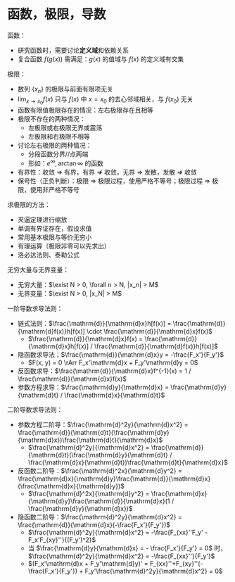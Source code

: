 # 函数，极限，导数

函数：

- 研究函数时，需要讨论**定义域**和依赖关系
- 复合函数 $f(g(x))$ 需满足：$g(x)$ 的值域与 $f(x)$ 的定义域有交集

极限：

- 数列 $\left \{ x_n \right\}$ 的极限与前面有限项无关
- $\lim_{x \to x_0}f(x)$ 只与 $f(x)$ 中 $x = x_0$ 的去心邻域相关，与 $f(x_0)$ 无关
- 函数有限值极限存在的情况：左右极限存在且相等
- 极限不存在的两种情况：
  - 左极限或右极限无界或震荡
  - 左极限和右极限不相等
- 讨论左右极限的两种情况：
  - 分段函数分界//点两端
  - 形如：$e^\infty, \arctan\infty$ 的函数
- 有界性：收敛 $\Rightarrow$ 有界，有界 $\nRightarrow$ 收敛，无界 $\Rightarrow$ 发散，发散 $\nRightarrow$ 收敛
- 保号性（正负判断）：极限 $\Rightarrow$ 极限过程，使用严格不等号；极限过程 $\Rightarrow$ 极限，使用非严格不等号

求极限的方法：

- 夹逼定理进行缩放
- 单调有界证存在，假设求值
- 常用基本极限与等价无穷小
- 有理运算（极限非零可以先求出）
- 洛必达法则、泰勒公式

无穷大量与无界变量：

- 无穷大量：$\exist N > 0, \forall n > N, |x_n| > M$
- 无界变量：$\exist N > 0, |x_N| > M$

一阶导数求导法则：

- 链式法则：$\frac{\mathrm{d}}{\mathrm{d}x}h[f(x)] = \frac{\mathrm{d}}{\mathrm{d}f(x)}h[f(x)] \cdot \frac{\mathrm{d}}{\mathrm{d}x}f(x)$
  - $\frac{\mathrm{d}}{\mathrm{d}x}f(x) = \frac{\mathrm{d}}{\mathrm{d}x}h[f(x)] / \frac{\mathrm{d}}{\mathrm{d}f(x)}h[f(x)]$
- 隐函数求导法；$\frac{\mathrm{d}}{\mathrm{d}x}y = -\frac{F_x'}{F_y'}$
  - $F(x, y) = 0 \rArr F_x'\mathrm{d}x + F_y'\mathrm{d}y = 0$
- 反函数求导：$\frac{\mathrm{d}}{\mathrm{d}x}f^{-1}(x) = 1 / \frac{\mathrm{d}}{\mathrm{d}x}f(x)$
- 参数方程求导：$\frac{\mathrm{d}y}{\mathrm{d}x} = \frac{\mathrm{d}y}{\mathrm{d}t} / \frac{\mathrm{d}x}{\mathrm{d}t}$

二阶导数求导法则：

- 参数方程二阶导：$\frac{\mathrm{d}^2y}{\mathrm{d}x^2} = \frac{\mathrm{d}}{\mathrm{d}t}(\frac{\mathrm{d}y}{\mathrm{d}x})\frac{\mathrm{d}t}{\mathrm{d}x}$
  - $\frac{\mathrm{d}^2y}{\mathrm{d}x^2} = \frac{\mathrm{d}}{\mathrm{d}t}(\frac{\mathrm{d}y}{\mathrm{d}t} / \frac{\mathrm{d}x}{\mathrm{d}t})\frac{\mathrm{d}t}{\mathrm{d}x}$
- 反函数二阶导：$\frac{\mathrm{d}^2x}{\mathrm{d}y^2} = \frac{\mathrm{d}x}{\mathrm{d}y}\frac{\mathrm{d}}{\mathrm{d}x}(\frac{\mathrm{d}x}{\mathrm{d}y})$
  - $\frac{\mathrm{d}^2x}{\mathrm{d}y^2} = \frac{\mathrm{d}x}{\mathrm{d}y}\frac{\mathrm{d}}{\mathrm{d}x}(1 / \frac{\mathrm{d}y}{\mathrm{d}x})$
- 隐函数二阶导：$\frac{\mathrm{d}^2y}{\mathrm{d}x^2} = \frac{\mathrm{d}}{\mathrm{d}x}(-\frac{F_x'}{F_y'})$
  - $\frac{\mathrm{d}^2y}{\mathrm{d}x^2} = -\frac{F_{xx}''F_y' - F_x'F_{xy}''}{(F_y')^2}$
  - 当 $\frac{\mathrm{d}y}{\mathrm{d}x} = - \frac{F_x'}{F_y'} = 0$ 时，$\frac{\mathrm{d}^2y}{\mathrm{d}x^2} = -\frac{F_{xx}''}{F_y'}$
  - $(F_x'\mathrm{d}x + F_y'\mathrm{d}y)' = F_{xx}''+F_{xy}''(-\frac{F_x'}{F_y'}) + F_y'\frac{\mathrm{d}^2y}{\mathrm{d}x^2} = 0$
